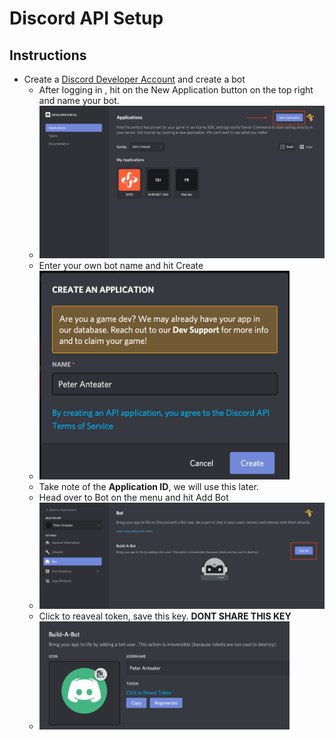 # Discord API Setup
## Instructions
* Create a [Discord Developer Account](https://discord.com/developers/applications) and create a bot
  * After logging in , hit on the New Application button on the top right and name your bot.
  * <img src="/img/CreateApp.png" alt="drawing" width="600"/> 
  * Enter your own bot name and hit Create
  * <img src="/img/NameApp.png" alt="drawing" width="400"/>
  * Take note of the **Application ID**, we will use this later.
  * Head over to Bot on the menu and hit Add Bot
  * <img src="/img/CreateBot.png" alt="drawing" width="600"/>
  * Click to reaveal token, save this key. **DONT SHARE THIS KEY**
  * <img src="/img/BotKey.png" alt="drawing" width="400"/>
